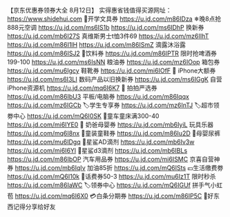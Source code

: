 【京东优惠券领券大全 8月12日】
实得惠省钱值得买源网址：https://www.shidehui.com
📐开学文具券
https://u.jd.com/m86IDza
❄晚8点抢888元空调
https://u.jd.com/ms6IS1b
https://u.jd.com/ms6IDhP
换新券
https://u.jd.com/mb6I27S
真维斯男士t恤3件69
https://u.jd.com/mz6IIhT
https://u.jd.com/m86I1lH
https://u.jd.com/m86ISmZ
滴露沐浴露
https://u.jd.com/m86ISJ2
🥤饮料券
https://u.jd.com/m86IPTR
限时抢啤酒券199-100
https://u.jd.com/ms6IsNN
粮油券
https://u.jd.com/mz6IOop
箱包券
https://u.jd.com/mu6Igcy
鞋靴券
https://u.jd.com/mi6IOfF
 iPhone大额券
https://u.jd.com/ms6I3LI
数码产品以旧换新券
https://u.jd.com/ms6IGgK
自营iPhone资源机
https://u.jd.com/mq6I6K7
🏻 拍拍严选券
https://u.jd.com/m86IbU3
平板/电脑券
https://u.jd.com/m86Iqqx
https://u.jd.com/mz6IGCb
🏷学生专享券
https://u.jd.com/mz6InTJ
🏷超市领劵中心
https://u.jd.com/mQ6I0SK
🛴童车童床满300-40
https://u.jd.com/mi6IYE0
🏻 奶爸母婴券
https://u.jd.com/mb6IyiL
玩具乐器
https://u.jd.com/mq6I8nx
🏻童装童鞋券
https://u.jd.com/m86Iu2D
🏻母婴尿裤
https://u.jd.com/mu6IDgq
🏻星鲨AD滴剂
https://u.jd.com/mb6Iv3w
https://u.jd.com/mi6I6Yl
🏻星鲨d3滴剂
https://u.jd.com/mb6IBLs
https://u.jd.com/m86IbOP
汽车用品券
https://u.jd.com/mi6ISMC
京喜自营神券
https://u.jd.com/mb6IqIv
加油85折
https://u.jd.com/mQ6ISts
💴生活缴费劵
https://u.jd.com/mQ6I10k
🏻话费券50-3
https://u.jd.com/mu6Iz1T
限时秒杀
https://u.jd.com/m86IaWC
🏷领券中心
https://u.jd.com/mQ6IGUf
拼手气小虹苞
https://u.jd.com/mq6I6X0
💳白条分期券
https://u.jd.com/m86IP5C
🥳好东西记得分享给好友
